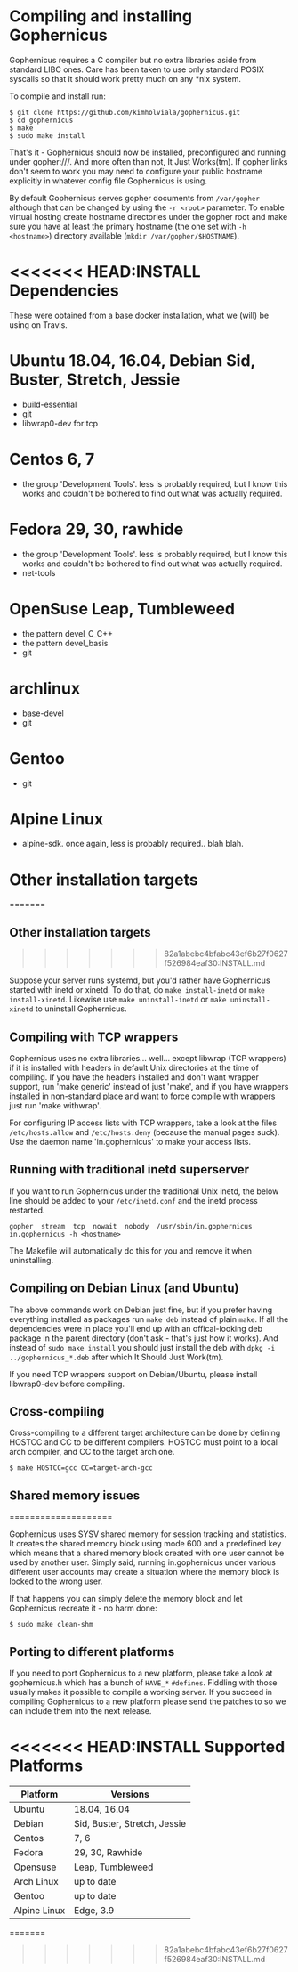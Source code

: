 # Compiling and installing Gophernicus

Gophernicus requires a C compiler but no extra libraries aside
from standard LIBC ones. Care has been taken to use only
standard POSIX syscalls so that it should work pretty much on
any \*nix system.

To compile and install run:

```
$ git clone https://github.com/kimholviala/gophernicus.git
$ cd gophernicus
$ make
$ sudo make install
```

That's it - Gophernicus should now be installed, preconfigured
and running under gopher://<HOSTNAME>/. And more often than not,
It Just Works(tm). If gopher links don't seem to work you may
need to configure your public hostname explicitly in whatever
config file Gophernicus is using.

By default Gophernicus serves gopher documents from `/var/gopher`
although that can be changed by using the `-r <root>` parameter.
To enable virtual hosting create hostname directories under
the gopher root and make sure you have at least the primary
hostname (the one set with `-h <hostname>`) directory available
(`mkdir /var/gopher/$HOSTNAME`).


<<<<<<< HEAD:INSTALL
Dependencies
============

These were obtained from a base docker installation, what we
(will) be using on Travis.

# Ubuntu 18.04, 16.04, Debian Sid, Buster, Stretch, Jessie #
- build-essential
- git
- libwrap0-dev for tcp

# Centos 6, 7 #
- the group 'Development Tools'. less is probably required, but
  I know this works and couldn't be bothered to find out what was
  actually required.

# Fedora 29, 30, rawhide #
- the group 'Development Tools'. less is probably required, but
  I know this works and couldn't be bothered to find out what was
  actually required.
- net-tools

# OpenSuse Leap, Tumbleweed #
- the pattern devel_C_C++
- the pattern devel_basis
- git

# archlinux #
- base-devel
- git

# Gentoo #
- git

# Alpine Linux #
- alpine-sdk. once again, less is probably required.. blah blah.

Other installation targets
==========================
=======
## Other installation targets
>>>>>>> 82a1abebc4bfabc43ef6b27f0627f526984eaf30:INSTALL.md

Suppose your server runs systemd, but you'd rather have Gophernicus
started with inetd or xinetd.  To do that, do `make install-inetd`
or `make install-xinetd`.  Likewise use `make uninstall-inetd` or
`make uninstall-xinetd` to uninstall Gophernicus.


## Compiling with TCP wrappers

Gophernicus uses no extra libraries... well... except libwrap
(TCP wrappers) if it is installed with headers in default Unix
directories at the time of compiling. If you have the headers
installed and don't want wrapper support, run 'make generic'
instead of just 'make', and if you have wrappers installed in
non-standard place and want to force compile with wrappers
just run 'make withwrap'.

For configuring IP access lists with TCP wrappers, take a look
at the files `/etc/hosts.allow` and `/etc/hosts.deny` (because the
manual pages suck). Use the daemon name 'in.gophernicus' to
make your access lists.


## Running with traditional inetd superserver

If you want to run Gophernicus under the traditional Unix inetd, the 
below line should be added to your `/etc/inetd.conf` and the inetd 
process restarted.

```
gopher  stream  tcp  nowait  nobody  /usr/sbin/in.gophernicus  in.gophernicus -h <hostname>
```

The Makefile will automatically do this for you and remove it when
uninstalling.


## Compiling on Debian Linux (and Ubuntu)

The above commands work on Debian just fine, but if you prefer
having everything installed as packages run `make deb` instead
of plain `make`. If all the dependencies were in place you'll
end up with an offical-looking deb package in the parent
directory (don't ask - that's just how it works). And instead
of `sudo make install` you should just install the deb with
`dpkg -i ../gophernicus_*.deb` after which It Should Just
Work(tm).

If you need TCP wrappers support on Debian/Ubuntu, please
install libwrap0-dev before compiling.


## Cross-compiling

Cross-compiling to a different target architecture can be done
by defining HOSTCC and CC to be different compilers. HOSTCC
must point to a local arch compiler, and CC to the target
arch one.

```
$ make HOSTCC=gcc CC=target-arch-gcc
```


## Shared memory issues
====================

Gophernicus uses SYSV shared memory for session tracking and
statistics. It creates the shared memory block using mode 600
and a predefined key which means that a shared memory block
created with one user cannot be used by another user. Simply
said, running in.gophernicus under various different user
accounts may create a situation where the memory block is locked
to the wrong user.

If that happens you can simply delete the memory block and
let Gophernicus recreate it - no harm done:

```
$ sudo make clean-shm
```


## Porting to different platforms

If you need to port Gophernicus to a new platform, please take
a look at gophernicus.h which has a bunch of `HAVE_*` `#defines`.
Fiddling with those usually makes it possible to compile a working
server. If you succeed in compiling Gophernicus to a new
platform please send the patches to 
<gophernicus at gophernicus dot org> so we can include them into
the next release.

<<<<<<< HEAD:INSTALL
Supported Platforms
===================

| Platform     | Versions                     |
| ------------ | ---------------------------- |
| Ubuntu       | 18.04, 16.04                 |
| Debian       | Sid, Buster, Stretch, Jessie |
| Centos       | 7, 6                         |
| Fedora       | 29, 30, Rawhide              |
| Opensuse     | Leap, Tumbleweed             |
| Arch Linux   | up to date                   |
| Gentoo       | up to date                   |
| Alpine Linux | Edge, 3.9                    |
=======
>>>>>>> 82a1abebc4bfabc43ef6b27f0627f526984eaf30:INSTALL.md
